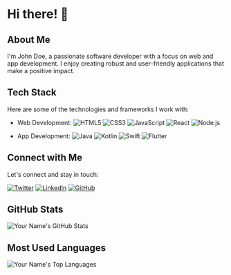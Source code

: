 # Hi there! 👋

## About Me
I'm John Doe, a passionate software developer with a focus on web and app development. I enjoy creating robust and user-friendly applications that make a positive impact.

## Tech Stack
Here are some of the technologies and frameworks I work with:

- Web Development:
  ![HTML5](https://img.shields.io/badge/-HTML5-E34F26?style=flat&logo=html5&logoColor=white)
  ![CSS3](https://img.shields.io/badge/-CSS3-1572B6?style=flat&logo=css3&logoColor=white)
  ![JavaScript](https://img.shields.io/badge/-JavaScript-F7DF1E?style=flat&logo=javascript&logoColor=black)
  ![React](https://img.shields.io/badge/-React-61DAFB?style=flat&logo=react&logoColor=black)
  ![Node.js](https://img.shields.io/badge/-Node.js-339933?style=flat&logo=node.js&logoColor=white)

- App Development:
  ![Java](https://img.shields.io/badge/-Java-007396?style=flat&logo=java&logoColor=white)
  ![Kotlin](https://img.shields.io/badge/-Kotlin-0095D5?style=flat&logo=kotlin&logoColor=white)
  ![Swift](https://img.shields.io/badge/-Swift-FA7343?style=flat&logo=swift&logoColor=white)
  ![Flutter](https://img.shields.io/badge/-Flutter-02569B?style=flat&logo=flutter&logoColor=white)

## Connect with Me
Let's connect and stay in touch:

[![Twitter](https://img.shields.io/badge/-Twitter-1DA1F2?style=flat&logo=twitter&logoColor=white)](https://twitter.com/your_twitter_handle)
[![LinkedIn](https://img.shields.io/badge/-LinkedIn-0077B5?style=flat&logo=linkedin&logoColor=white)](https://www.linkedin.com/in/your_linkedin_profile)
[![GitHub](https://img.shields.io/badge/-GitHub-181717?style=flat&logo=github&logoColor=white)](https://github.com/your_github_username)

## GitHub Stats
![Your Name's GitHub Stats](https://github-readme-stats.vercel.app/api?HiBorn4=your_github_username&show_icons=true&theme=radical)

## Most Used Languages
![Your Name's Top Languages](https://github-readme-stats.vercel.app/api/top-langs/?HiBorn4=your_github_username&layout=compact&theme=radical)

